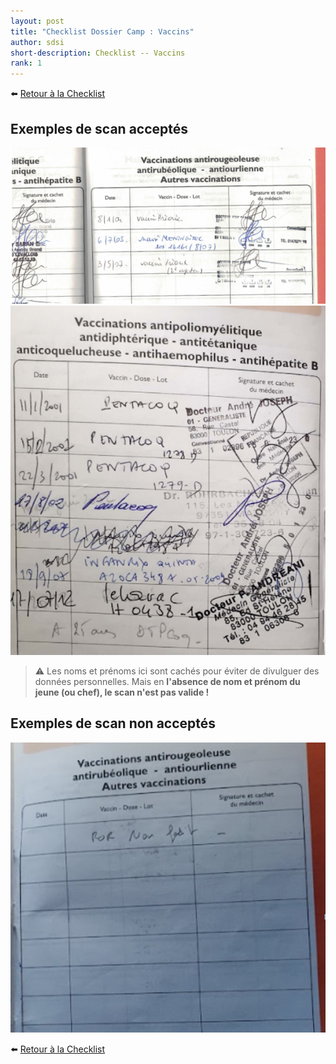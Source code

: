 ```yaml
---
layout: post
title: "Checklist Dossier Camp : Vaccins"
author: sdsi
short-description: Checklist -- Vaccins
rank: 1
---
```


:arrow_left: [Retour à la Checklist](../checklist.md)

## Exemples de scan acceptés

<img src="../../../assets/admin/vaccinOK-1.png"  class="center width-70">

<img src="../../../assets/admin/vaccinOK-2.png"  class="center width-70">

> :warning: Les noms et prénoms ici sont cachés pour éviter de divulguer des données personnelles. Mais en **l'absence de nom et prénom du jeune (ou chef), le scan n'est pas valide !**

## Exemples de scan **non** acceptés

<img src="../../../assets/admin/vaccinNonOK-1.png"  class="center width-70">

:arrow_left: [Retour à la Checklist](../checklist.md)